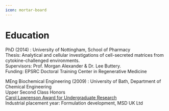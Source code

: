 ```yaml
---
icon: mortar-board
---
```

# Education

PhD (2014) 
:    University of Nottingham, School of Pharmacy  
     Thesis: Analytical and cellular investigations of cell-secreted matrices from cytokine-challenged environments.  
     Supervisors: Prof. Morgan Alexander & Dr. Lee Buttery.  
     Funding: EPSRC Doctoral Training Center in Regenerative Medicine

MEng Biochemical Engineering (2009)
:    University of Bath, Department of Chemical Engineering  
     Upper Second Class Honors  
     [Carol Lawrenson Award for Undergraduate Research](https://carollawrensonaward.wordpress.com/2015/04/15/bath-university/)  
     Industrial placement year: Formulation development, MSD UK Ltd
